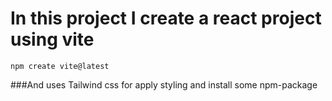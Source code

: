 # In this project I create a react project using vite 
```
npm create vite@latest
```
###And uses Tailwind css for apply styling and install some npm-package
    
